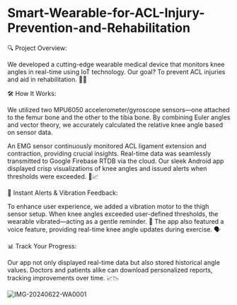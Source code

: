 # Smart-Wearable-for-ACL-Injury-Prevention-and-Rehabilitation
🔍 Project Overview: 

We developed a cutting-edge wearable medical device that monitors knee angles in real-time using IoT technology. Our goal? To prevent ACL injuries and aid in rehabilitation. 🦵💡

🛠️ How It Works:

We utilized two MPU6050 accelerometer/gyroscope sensors—one attached to the femur bone and the other to the tibia bone.
By combining Euler angles and vector theory, we accurately calculated the relative knee angle based on sensor data.

An EMG sensor continuously monitored ACL ligament extension and contraction, providing crucial insights.
Real-time data was seamlessly transmitted to Google Firebase RTDB via the cloud.
Our sleek Android app displayed crisp visualizations of knee angles and issued alerts when thresholds were exceeded. 📱📈

🔔 Instant Alerts & Vibration Feedback:

To enhance user experience, we added a vibration motor to the thigh sensor setup. When knee angles exceeded user-defined thresholds, the wearable vibrated—acting as a gentle reminder. 📳
The app also featured a voice feature, providing real-time knee angle updates during exercise. 🗣️

📊 Track Your Progress:

Our app not only displayed real-time data but also stored historical angle values. Doctors and patients alike can download personalized reports, tracking improvements over time. 📈📉


![IMG-20240622-WA0001](https://github.com/user-attachments/assets/c573706b-db25-4b2d-babc-8923c7987012)


